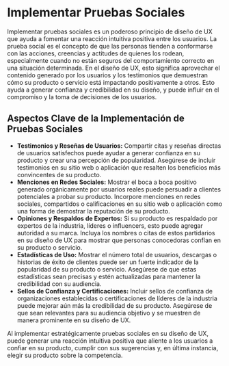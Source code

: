 # Implementar Pruebas Sociales

Implementar pruebas sociales es un poderoso principio de diseño de UX que ayuda a fomentar una reacción intuitiva positiva entre los usuarios. La prueba social es el concepto de que las personas tienden a conformarse con las acciones, creencias y actitudes de quienes los rodean, especialmente cuando no están seguros del comportamiento correcto en una situación determinada. En el diseño de UX, esto significa aprovechar el contenido generado por los usuarios y los testimonios que demuestran cómo su producto o servicio está impactando positivamente a otros. Esto ayuda a generar confianza y credibilidad en su diseño, y puede influir en el compromiso y la toma de decisiones de los usuarios.

## Aspectos Clave de la Implementación de Pruebas Sociales

- **Testimonios y Reseñas de Usuarios:** Compartir citas y reseñas directas de usuarios satisfechos puede ayudar a generar confianza en su producto y crear una percepción de popularidad. Asegúrese de incluir testimonios en su sitio web o aplicación que resalten los beneficios más convincentes de su producto.
- **Menciones en Redes Sociales:** Mostrar el boca a boca positivo generado orgánicamente por usuarios reales puede persuadir a clientes potenciales a probar su producto. Incorpore menciones en redes sociales, compartidos o calificaciones en su sitio web o aplicación como una forma de demostrar la reputación de su producto.
- **Opiniones y Respaldos de Expertos:** Si su producto es respaldado por expertos de la industria, líderes o influencers, esto puede agregar autoridad a su marca. Incluya los nombres o citas de estos partidarios en su diseño de UX para mostrar que personas conocedoras confían en su producto o servicio.
- **Estadísticas de Uso:** Mostrar el número total de usuarios, descargas o historias de éxito de clientes puede ser un fuerte indicador de la popularidad de su producto o servicio. Asegúrese de que estas estadísticas sean precisas y estén actualizadas para mantener la credibilidad con su audiencia.
- **Sellos de Confianza y Certificaciones:** Incluir sellos de confianza de organizaciones establecidas o certificaciones de líderes de la industria puede mejorar aún más la credibilidad de su producto. Asegúrese de que sean relevantes para su audiencia objetivo y se muestren de manera prominente en su diseño de UX.

Al implementar estratégicamente pruebas sociales en su diseño de UX, puede generar una reacción intuitiva positiva que aliente a los usuarios a confiar en su producto, cumplir con sus sugerencias y, en última instancia, elegir su producto sobre la competencia.
